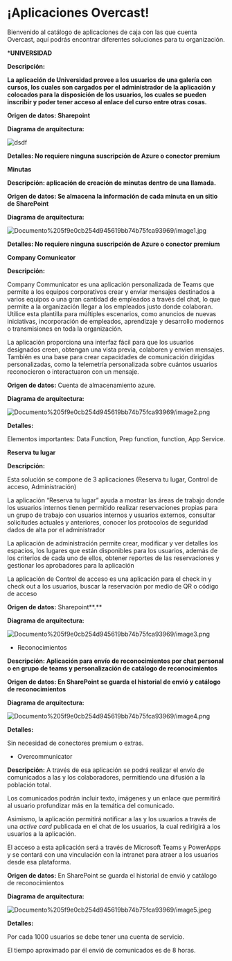 # ¡Aplicaciones Overcast!

Bienvenido al catálogo de aplicaciones de caja con las que cuenta Overcast, aquí podrás encontrar diferentes soluciones para tu organización.

***UNIVERSIDAD**

**Descripción:**

**La aplicación de Universidad provee a los usuarios de una galería con cursos, los cuales son cargados por el administrador de la aplicación y colocados para la disposición de los usuarios, los cuales se pueden inscribir y poder tener acceso al enlace del curso entre otras cosas.**

**Origen de datos: Sharepoint**

**Diagrama de arquitectura:**

![dsdf](https://github.com/OvercastmxDemo/OpenApiDataVerse/blob/master/diagrama%20arquitectura%20formato%204%20(1).png)

**Detalles: No requiere ninguna suscripción de Azure o conector premium**

**Minutas**

**Descripción: aplicación de creación de minutas dentro de una llamada.**

**Origen de datos: Se almacena la información de cada minuta en un sitio de SharePoint**

**Diagrama de arquitectura:**

![Documento%205f9e0cb254d945619bb74b75fca93969/image1.jpg](Documento%205f9e0cb254d945619bb74b75fca93969/image1.jpg)

**Detalles: No requiere ninguna suscripción de Azure o conector premium**

**Company Comunicator**

**Descripción:**

Company Communicator es una aplicación personalizada de Teams que permite a los equipos corporativos crear y enviar mensajes destinados a varios equipos o una gran cantidad de empleados a través del chat, lo que permite a la organización llegar a los empleados justo donde colaboran. Utilice esta plantilla para múltiples escenarios, como anuncios de nuevas iniciativas, incorporación de empleados, aprendizaje y desarrollo modernos o transmisiones en toda la organización.

La aplicación proporciona una interfaz fácil para que los usuarios designados creen, obtengan una vista previa, colaboren y envíen mensajes. También es una base para crear capacidades de comunicación dirigidas personalizadas, como la telemetría personalizada sobre cuántos usuarios reconocieron o interactuaron con un mensaje.

**Origen de datos:** Cuenta de almacenamiento azure.

**Diagrama de arquitectura:**

![Documento%205f9e0cb254d945619bb74b75fca93969/image2.png](Documento%205f9e0cb254d945619bb74b75fca93969/image2.png)

**Detalles:**

Elementos importantes: Data Function, Prep function, function, App Service.

**Reserva tu lugar**

**Descripción:**

Esta solución se compone de 3 aplicaciones (Reserva tu lugar, Control de acceso, Administración)

La aplicación “Reserva tu lugar” ayuda a mostrar las áreas de trabajo donde los usuarios internos tienen permitido realizar reservaciones propias para un grupo de trabajo con usuarios internos y usuarios externos, consultar solicitudes actuales y anteriores, conocer los protocolos de seguridad dados de alta por el administrador

La aplicación de administración permite crear, modificar y ver detalles los espacios, los lugares que están disponibles para los usuarios, además de los criterios de cada uno de ellos, obtener reportes de las reservaciones y gestionar los aprobadores para la aplicación

La aplicación de Control de acceso es una aplicación para el check in y check out a los usuarios, buscar la reservación por medio de QR o código de acceso

**Origen de datos:** Sharepoint**.**

**Diagrama de arquitectura:**

![Documento%205f9e0cb254d945619bb74b75fca93969/image3.png](Documento%205f9e0cb254d945619bb74b75fca93969/image3.png)

- Reconocimientos

**Descripción: Aplicación para envío de reconocimientos por chat personal o en grupo de teams y personalización de catálogo de reconocimientos**

**Origen de datos: En SharePoint se guarda el historial de envió y catálogo de reconocimientos**

**Diagrama de arquitectura:**

![Documento%205f9e0cb254d945619bb74b75fca93969/image4.png](Documento%205f9e0cb254d945619bb74b75fca93969/image4.png)

**Detalles:**

Sin necesidad de conectores premium o extras.

- Overcommunicator

**Descripción:** A través de esa aplicación se podrá realizar el envío de comunicados a las y los colaboradores, permitiendo una difusión a la población total.

Los comunicados podrán incluir texto, imágenes y un enlace que permitirá al usuario profundizar más en la temática del comunicado.

Asimismo, la aplicación permitirá notificar a las y los usuarios a través de una *active card* publicada en el chat de los usuarios, la cual redirigirá a los usuarios a la aplicación.

El acceso a esta aplicación será a través de Microsoft Teams y PowerApps y se contará con una vinculación con la intranet para atraer a los usuarios desde esa plataforma.

**Origen de datos:** En SharePoint se guarda el historial de envió y catálogo de reconocimientos

**Diagrama de arquitectura:**

![Documento%205f9e0cb254d945619bb74b75fca93969/image5.jpeg](Documento%205f9e0cb254d945619bb74b75fca93969/image5.jpeg)

**Detalles:**

Por cada 1000 usuarios se debe tener una cuenta de servicio.

El tiempo aproximado par él envió de comunicados es de 8 horas.
